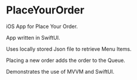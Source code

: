 # PlaceYourOrder

iOS App for Place Your Order.

App written in SwiftUI.

Uses locally stored Json file to retrieve Menu Items.

Placing a new order adds the order to the Queue.

Demonstrates the use of MVVM and SwiftUI.
